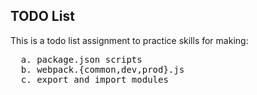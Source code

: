 <h2>TODO List</h2>

This is a todo list assignment to practice skills for making:

<pre>
  a. package.json scripts
  b. webpack.{common,dev,prod}.js
  c. export and import modules
</pre>
